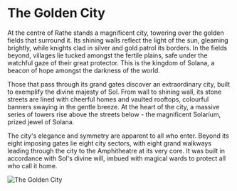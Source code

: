 # The Golden City

At the centre of Rathe stands a magnificent city, towering over the golden fields that surround it. Its shining walls reflect the light of the sun, gleaming brightly, while knights clad in silver and gold patrol its borders. In the fields beyond, villages lie tucked amongst the fertile plains, safe under the watchful gaze of their great protector. This is the kingdom of Solana, a beacon of hope amongst the darkness of the world.

Those that pass through its grand gates discover an extraordinary city, built to exemplify the divine majesty of Sol. From wall to shining wall, its stone streets are lined with cheerful homes and vaulted rooftops, colourful banners swaying in the gentle breeze. At the heart of the city,
a massive series of towers rise above the streets below - the magnificent Solarium, prized jewel of Solana.

The city's elegance and symmetry are apparent to all who enter. Beyond its eight imposing gates lie eight city sectors, with eight grand walkways leading through the city to the Amphitheatre at its very core. It was built in accordance with Sol's divine will, imbued with magical wards to protect all who call it home.

![The Golden City](https://d2hl7maqck52px.cloudfront.net/world-of-rathe/solana/the-golden-city.webp)
